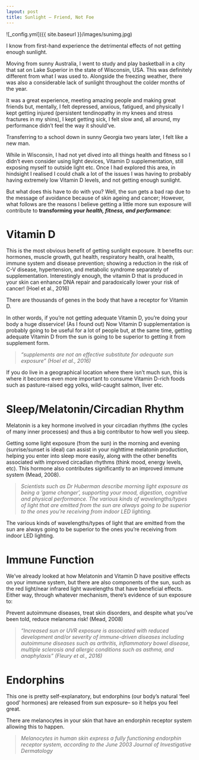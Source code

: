 ```yaml
---
layout: post
title: Sunlight – Friend, Not Foe
---
```


![_config.yml]({{ site.baseurl }}/images/sunimg.jpg)

I know from first-hand experience the detrimental effects of not getting enough sunlight.

Moving from sunny Australia, I went to study and play basketball in a city that sat on Lake Superior in the state of Wisconsin, USA. This was definitely different from what I was used to. Alongside the freezing weather, there was also a considerable lack of sunlight throughout the colder months of the year.

It was a great experience, meeting amazing people and making great friends but, mentally, I felt depressed, anxious, fatigued, and physically I kept getting injured (persistent tendinopathy in my knees and stress fractures in my shins), I kept getting sick, I felt slow and, all around, my performance didn’t feel the way it should’ve.

Transferring to a school down in sunny Georgia two years later, I felt like a new man.

While in Wisconsin, I had not yet dived into all things health and fitness so I didn’t even consider using light devices, Vitamin D supplementation, still exposing myself to outside light etc. Once I had explored this area, in hindsight I realised I could chalk a lot of the issues I was having to probably having extremely low Vitamin D levels, and not getting enough sunlight.

But what does this have to do with you? Well, the sun gets a bad rap due to the message of avoidance because of skin ageing and cancer; However, what follows are the reasons I believe getting a little more sun exposure will contribute to **transforming your *health, fitness, and performance***:

**Vitamin D**
=============
This is the most obvious benefit of getting sunlight exposure. It benefits our: hormones, muscle growth, gut health, respiratory health, oral health, immune system and disease prevention; showing a reduction in the risk of C-V disease, hypertension, and metabolic syndrome separately of supplementation. Interestingly enough, the vitamin D that is produced in your skin can enhance DNA repair and paradoxically lower your risk of cancer! (Hoel et al., 2016)

There are thousands of genes in the body that have a receptor for Vitamin D.

In other words, if you’re not getting adequate Vitamin D, you’re doing your body a huge disservice! (As I found out)
Now Vitamin D supplementation is probably going to be useful for a lot of people but, at the same time, getting adequate Vitamin D from the sun is going to be superior to getting it from supplement form.

>*“supplements are not an effective substitute for adequate sun exposure” (Hoel et al., 2016)*

If you do live in a geographical location where there isn’t much sun, this is where it becomes even more important to consume Vitamin D-rich foods such as pasture-raised egg yolks, wild-caught salmon, liver etc.

**Sleep/Melatonin/Circadian Rhythm**
====================================

Melatonin is a key hormone involved in your circadian rhythms (the cycles of many inner processes) and thus a big contributor to how well you sleep.

Getting some light exposure (from the sun) in the morning and evening (sunrise/sunset is ideal) can assist in your nighttime melatonin production, helping you enter into sleep more easily, along with the other benefits associated with improved circadian rhythms (think mood, energy levels, etc). This hormone also contributes significantly to an improved immune system (Mead, 2008).

>*Scientists such as Dr Huberman describe morning light exposure as being a ‘game changer’, supporting your mood, digestion, cognitive and physical performance. 
The various kinds of wavelengths/types of light that are emitted from the sun are always going to be superior to the ones you’re receiving from indoor LED lighting.*

The various kinds of wavelengths/types of light that are emitted from the sun are always going to be superior to the ones you’re receiving from indoor LED lighting.

**Immune Function**
===================

We’ve already looked at how Melatonin and Vitamin D have positive effects on your immune system, but there are also components of the sun, such as the red light/near infrared light wavelengths that have beneficial effects. Either way, through whatever mechanism, there’s evidence of sun exposure to:

Prevent autoimmune diseases, treat skin disorders, and despite what you’ve been told, reduce melanoma risk! (Mead, 2008)

>*“Increased sun or UVR exposure is associated with reduced development and/or severity of immune-driven diseases including autoimmune diseases such as arthritis, inflammatory bowel disease, multiple sclerosis and allergic conditions such as asthma, and anaphylaxis” (Fleury et al., 2016)*

**Endorphins**
==============

This one is pretty self-explanatory, but endorphins (our body’s natural ‘feel good’ hormones) are released from sun exposure– so it helps you feel great.

There are melanocytes in your skin that have an endorphin receptor system allowing this to happen.

>*Melanocytes in human skin express a fully functioning endorphin receptor system, according to the June 2003 Journal of Investigative Dermatology*

